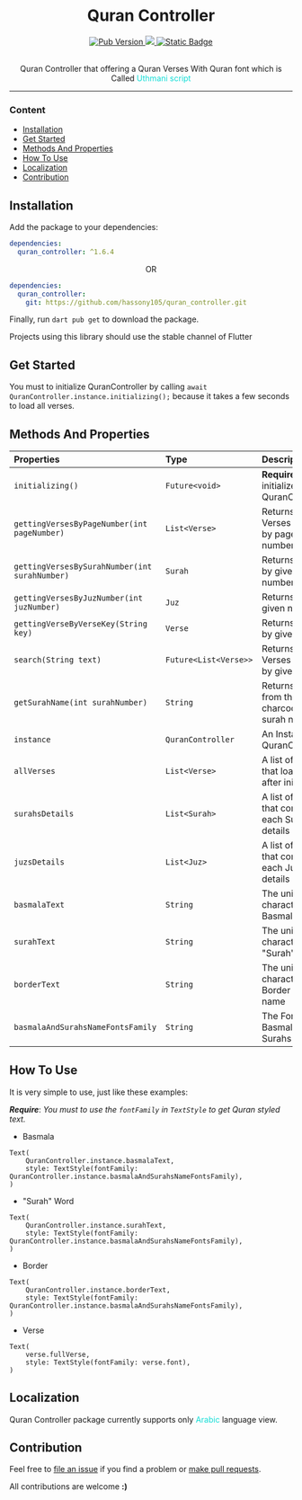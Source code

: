 <div align="center">
  <h1>Quran Controller</h1>
  <div>
    <a title="pub.dev" href="https://pub.dartlang.org/packages/quran_qontroller" >
        <img alt="Pub Version" src="https://img.shields.io/pub/v/quran_controller">
    </a>
    <a title="GitHub License" href="https://github.com/hassony105/quran_controller/blob/master/LICENSE">
      <img src="https://img.shields.io/github/license/hassony105/quran_controller?color=f12253" />
    </a>
    <a title="GitHub hassony105" href="https://github.com/hassony105">
      <img alt="Static Badge" src="https://img.shields.io/badge/hassony105-github-blue?link=https%3A%2F%2Fgithub.com%2Fhassony105%2Fquran_controller">
    </a>


  </div>
  <div>
  </div>
  <br/>
  <p>Quran Controller that offering a Quran Verses With Quran font which is Called <span style="color:#0fddd6">Uthmani script</span></p>


</div>


---

### Content

- [Installation](#installation)
- [Get Started](#get-started)
- [Methods And Properties](#methods-and-properties)
- [How To Use](#how-to-use)
- [Localization](#localization)
- [Contribution](#contribution)

## Installation

Add the package to your dependencies:

```yaml
dependencies:
  quran_controller: ^1.6.4
```

<p align="center">OR</p>

```yaml
dependencies:
  quran_controller:
    git: https://github.com/hassony105/quran_controller.git
```

Finally, run `dart pub get` to download the package.

Projects using this library should use the stable channel of Flutter

## Get Started
You must to initialize QuranController by calling `await QuranController.instance.initializing();` because it takes a few seconds to load all verses.

## Methods And Properties

| Properties                                    | Type                  | Description                                       |
|:----------------------------------------------|:----------------------|:--------------------------------------------------|
| `initializing()`                              | `Future<void>`        | **Required**. initialize QuranController          |
| `gettingVersesByPageNumber(int pageNumber)`   | `List<Verse>`         | Returns list of Verses filtered by page number    |
| `gettingVersesBySurahNumber(int surahNumber)` | `Surah`               | Returns Surah by given number                     |
| `gettingVersesByJuzNumber(int juzNumber)`     | `Juz`                 | Returns Juz by given number                       |
| `gettingVerseByVerseKey(String key)`          | `Verse`               | Returns Verse by given key                        |
| `search(String text)`                         | `Future<List<Verse>>` | Returns list of Verses filtered by given text     |
| `getSurahName(int surahNumber)`               | `String`              | Returns String from the charcode of surah name    |
| `instance`                                    | `QuranController`     | An Instance of QuranController                    |
| `allVerses`                                   | `List<Verse>`         | A list of Verses that loaded after initializing   |
| `surahsDetails`                               | `List<Surah>`         | A list of Surahs that contains each Surah details |
| `juzsDetails`                                 | `List<Juz>`           | A list of Juzs that contains each Juz details     |
| `basmalaText`                                 | `String`              | The unicode character of Basmala                  |
| `surahText`                                   | `String`              | The unicode character of "Surah" word             |
| `borderText`                                  | `String`              | The unicode character of Border of Surah name     |
| `basmalaAndSurahsNameFontsFamily`             | `String`              | The Font Family Basmala and Surahs names          |

## How To Use

It is very simple to use, just like these examples:

***Require***: *You must to use the `fontFamily` in `TextStyle` to get Quran styled text.*

- Basmala

```
Text(
    QuranController.instance.basmalaText,
    style: TextStyle(fontFamily: QuranController.instance.basmalaAndSurahsNameFontsFamily),
)

```

- "Surah" Word

```
Text(
    QuranController.instance.surahText,
    style: TextStyle(fontFamily: QuranController.instance.basmalaAndSurahsNameFontsFamily),
)

```

- Border

```
Text(
    QuranController.instance.borderText,
    style: TextStyle(fontFamily: QuranController.instance.basmalaAndSurahsNameFontsFamily),
)

```

- Verse

```
Text(
    verse.fullVerse,
    style: TextStyle(fontFamily: verse.font),
)

```

## Localization

Quran Controller package currently supports only <span style="color:#0fddd6">Arabic</span> language view.



## Contribution

Feel free to [file an issue](https://github.com/hassony105/quran_controller/issues/new) if you find a problem or [make pull requests](https://github.com/hassony105/quran_controller/pulls).

All contributions are welcome **:)**